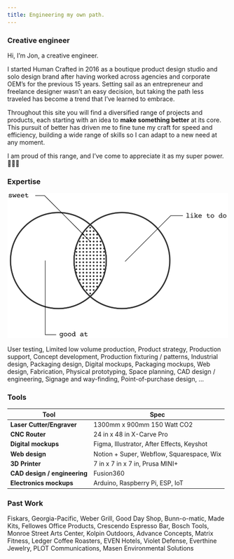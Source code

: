 ```yaml
---
title: Engineering my own path.
---
```

### Creative engineer

Hi, I’m Jon, a creative engineer.

I started Human Crafted in 2016 as a boutique product design studio and solo design brand after having worked across agencies and corporate OEM’s for the previous 15 years. Setting sail as an entrepreneur and freelance designer wasn’t an easy decision, but taking the path less traveled has become a trend that I’ve learned to embrace.

Throughout this site you will find a diversified range of projects and products, each starting with an idea to **make something better** at its core. This pursuit of better has driven me to fine tune my craft for speed and efficiency, building a wide range of skills so I can adapt to a new need at any moment.

I am proud of this range, and I’ve come to appreciate it as my super power. 🦸🏻‍♂️

### Expertise

![](public/images/vennExpertise.svg)


User testing, Limited low volume production, Product strategy, Production support, Concept development, Production fixturing / patterns, Industrial design, Packaging design, Digital mockups, Packaging mockups, Web design, Fabrication, Physical prototyping, Space planning, CAD design / engineering, Signage and way-finding, Point-of-purchase design, ...

### Tools

|**Tool** |**Spec** |
|---|---|
|**Laser Cutter/Engraver** |1300mm x 900mm 150 Watt CO2|
|**CNC Router** |24 in x 48 in X-Carve Pro|
|**Digital mockups** |Figma, Illustrator, After Effects, Keyshot|
|**Web design** |Notion + Super, Webflow, Squarespace, Wix|
|**3D Printer** |7 in x 7 in x 7 in, Prusa MINI+|
|**CAD design / engineering** |Fusion360|
|**Electronics mockups** |Arduino, Raspberry Pi, ESP, IoT|

### Past Work

Fiskars, Georgia-Pacific, Weber Grill, Good Day Shop, Bunn-o-matic, Made Kits, Fellowes Office Products, Crescendo Espresso Bar, Bosch Tools, Monroe Street Arts Center, Kolpin Outdoors, Advance Concepts, Matrix Fitness, Ledger Coffee Roasters, EVEN Hotels, Violet Defense, Everthine Jewelry, PLOT Communications, Masen Environmental Solutions
































